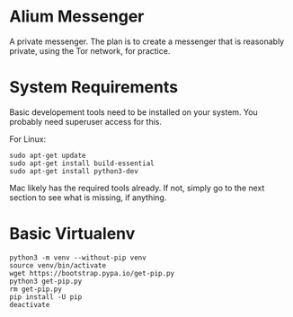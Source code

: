 # Alium Messenger
A private messenger.
The plan is to create a messenger that is reasonably private, using the Tor network, for practice.


# System Requirements
Basic developement tools need to be installed on your system. You probably need superuser access for this.

For Linux:

    sudo apt-get update
    sudo apt-get install build-essential
    sudo apt-get install python3-dev
  
Mac likely has the required tools already. If not, simply go to the next section to see what is missing, if anything.


# Basic Virtualenv

    python3 -m venv --without-pip venv
    source venv/bin/activate
    wget https://bootstrap.pypa.io/get-pip.py
    python3 get-pip.py
    rm get-pip.py 
    pip install -U pip
    deactivate
